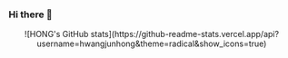 
### Hi there 👋

<div align=center>
![HONG's GitHub stats](https://github-readme-stats.vercel.app/api?username=hwangjunhong&theme=radical&show_icons=true)
</div>


